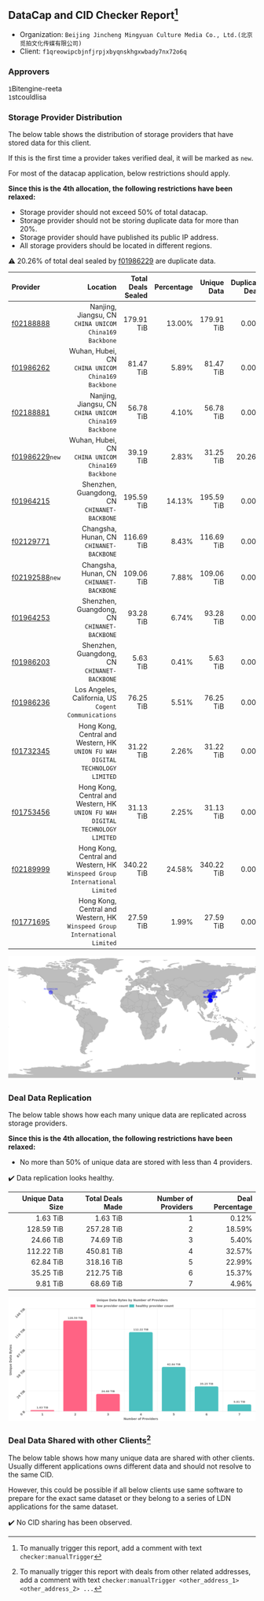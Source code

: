 ## DataCap and CID Checker Report[^1]
 - Organization: `Beijing Jincheng Mingyuan Culture Media Co., Ltd.(北京觅拍文化传媒有限公司)`
 - Client: `f1qreowipcbjnfjrpjxbyqnskhgxwbady7nx72o6q`
### Approvers
`1`Bitengine-reeta<br/>`1`stcouldlisa

### Storage Provider Distribution
The below table shows the distribution of storage providers that have stored data for this client.

If this is the first time a provider takes verified deal, it will be marked as `new`.

For most of the datacap application, below restrictions should apply.

**Since this is the 4th allocation, the following restrictions have been relaxed:**
 - Storage provider should not exceed 50% of total datacap.
 - Storage provider should not be storing duplicate data for more than 20%.
 - Storage provider should have published its public IP address.
 - All storage providers should be located in different regions.

⚠️ 20.26% of total deal sealed by [f01986229](https://filfox.info/en/address/f01986229) are duplicate data.

| Provider                                                    |                                                                         Location | Total Deals Sealed | Percentage | Unique Data | Duplicate Deals |
| :---------------------------------------------------------- | -------------------------------------------------------------------------------: | -----------------: | ---------: | ----------: | --------------: |
| [f02188888](https://filfox.info/en/address/f02188888)       |                        Nanjing, Jiangsu, CN<br/>`CHINA UNICOM China169 Backbone` |         179.91 TiB |     13.00% |  179.91 TiB |           0.00% |
| [f01986262](https://filfox.info/en/address/f01986262)       |                            Wuhan, Hubei, CN<br/>`CHINA UNICOM China169 Backbone` |          81.47 TiB |      5.89% |   81.47 TiB |           0.00% |
| [f02188881](https://filfox.info/en/address/f02188881)       |                        Nanjing, Jiangsu, CN<br/>`CHINA UNICOM China169 Backbone` |          56.78 TiB |      4.10% |   56.78 TiB |           0.00% |
| [f01986229](https://filfox.info/en/address/f01986229)`new`  |                            Wuhan, Hubei, CN<br/>`CHINA UNICOM China169 Backbone` |          39.19 TiB |      2.83% |   31.25 TiB |          20.26% |
| [f01964215](https://filfox.info/en/address/f01964215)       |                                  Shenzhen, Guangdong, CN<br/>`CHINANET-BACKBONE` |         195.59 TiB |     14.13% |  195.59 TiB |           0.00% |
| [f02129771](https://filfox.info/en/address/f02129771)       |                                      Changsha, Hunan, CN<br/>`CHINANET-BACKBONE` |         116.69 TiB |      8.43% |  116.69 TiB |           0.00% |
| [f02192588](https://filfox.info/en/address/f02192588)`new`  |                                      Changsha, Hunan, CN<br/>`CHINANET-BACKBONE` |         109.06 TiB |      7.88% |  109.06 TiB |           0.00% |
| [f01964253](https://filfox.info/en/address/f01964253)       |                                  Shenzhen, Guangdong, CN<br/>`CHINANET-BACKBONE` |          93.28 TiB |      6.74% |   93.28 TiB |           0.00% |
| [f01986203](https://filfox.info/en/address/f01986203)       |                                  Shenzhen, Guangdong, CN<br/>`CHINANET-BACKBONE` |           5.63 TiB |      0.41% |    5.63 TiB |           0.00% |
| [f01986236](https://filfox.info/en/address/f01986236)       |                          Los Angeles, California, US<br/>`Cogent Communications` |          76.25 TiB |      5.51% |   76.25 TiB |           0.00% |
| [f01732345](https://filfox.info/en/address/f01732345)       | Hong Kong, Central and Western, HK<br/>`UNION FU WAH DIGITAL TECHNOLOGY LIMITED` |          31.22 TiB |      2.26% |   31.22 TiB |           0.00% |
| [f01753456](https://filfox.info/en/address/f01753456)       | Hong Kong, Central and Western, HK<br/>`UNION FU WAH DIGITAL TECHNOLOGY LIMITED` |          31.13 TiB |      2.25% |   31.13 TiB |           0.00% |
| [f02189999](https://filfox.info/en/address/f02189999)       |    Hong Kong, Central and Western, HK<br/>`Winspeed Group International Limited` |         340.22 TiB |     24.58% |  340.22 TiB |           0.00% |
| [f01771695](https://filfox.info/en/address/f01771695)       |    Hong Kong, Central and Western, HK<br/>`Winspeed Group International Limited` |          27.59 TiB |      1.99% |   27.59 TiB |           0.00% |

<img src="https://raw.githubusercontent.com/data-preservation-programs/filplus-checker-assets/main/filecoin-project/filecoin-plus-large-datasets/issues/1276/1690427467810.png"/>

### Deal Data Replication
The below table shows how each many unique data are replicated across storage providers.


**Since this is the 4th allocation, the following restrictions have been relaxed:**
- No more than 50% of unique data are stored with less than 4 providers.

✔️ Data replication looks healthy.

| Unique Data Size | Total Deals Made | Number of Providers | Deal Percentage |
| ---------------: | ---------------: | ------------------: | --------------: |
|         1.63 TiB |         1.63 TiB |                   1 |           0.12% |
|       128.59 TiB |       257.28 TiB |                   2 |          18.59% |
|        24.66 TiB |        74.69 TiB |                   3 |           5.40% |
|       112.22 TiB |       450.81 TiB |                   4 |          32.57% |
|        62.84 TiB |       318.16 TiB |                   5 |          22.99% |
|        35.25 TiB |       212.75 TiB |                   6 |          15.37% |
|         9.81 TiB |        68.69 TiB |                   7 |           4.96% |

<img src="https://raw.githubusercontent.com/data-preservation-programs/filplus-checker-assets/main/filecoin-project/filecoin-plus-large-datasets/issues/1276/1690427468930.png"/>

### Deal Data Shared with other Clients[^3]
The below table shows how many unique data are shared with other clients.
Usually different applications owns different data and should not resolve to the same CID.

However, this could be possible if all below clients use same software to prepare for the exact same dataset or they belong to a series of LDN applications for the same dataset.

✔️ No CID sharing has been observed.

[^1]: To manually trigger this report, add a comment with text `checker:manualTrigger`

[^2]: Deals from those addresses are combined into this report as they are specified with `checker:manualTrigger`

[^3]: To manually trigger this report with deals from other related addresses, add a comment with text `checker:manualTrigger <other_address_1> <other_address_2> ...`
